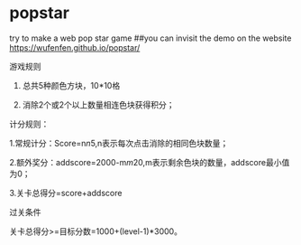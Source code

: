 # popstar
try to make a web pop star game 
##you can invisit the demo on the website https://wufenfen.github.io/popstar/

游戏规则  

1. 总共5种颜色方块，10*10格

2. 消除2个或2个以上数量相连色块获得积分；

计分规则：

1.常规计分：Score=n*n*5,n表示每次点击消除的相同色块数量；

2.额外奖分：addscore=2000-m*m*20,m表示剩余色块的数量，addscore最小值为0；

3.关卡总得分=score+addscore

过关条件

关卡总得分>=目标分数=1000+(level-1)*3000。